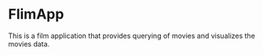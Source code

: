 # FlimApp
This is a film application that provides querying of movies and visualizes the movies data. 

